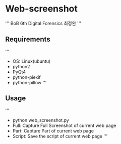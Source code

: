 # Web-screenshot
'''
  BoB 6th Digital Forensics
  최정완
'''

## Requirements
'''
- OS: Linux(ubuntu)
- python2
- PyQt4
- python-piexif
- python-pillow
'''

## Usage
'''
- python web_screenshot.py
- Full: Capture Full Screenshot of current web page
- Part: Capture Part of current web page
- Script: Save the script of current web page
'''
